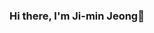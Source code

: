 ### Hi there, I'm Ji-min Jeong👋
<!--
**jeomn/jeomn** is a ✨ _special_ ✨ repository because its `README.md` (this file) appears on your GitHub profile.

Here are some ideas to get you started:

- 🔭 I’m currently working on ...
- 🌱 I’m currently learning ...
- 👯 I’m looking to collaborate on ...
- 🤔 I’m looking for help with ...
- 💬 Ask me about ...
- 📫 How to reach me: ...
- 😄 Pronouns: ...
- ⚡ Fun fact: ...
-->
<!--
[![Solved.ac프로필](http://mazassumnida.wtf/api/v2/generate_badge?boj={handle})](https://solved.ac/{handle})
-->



